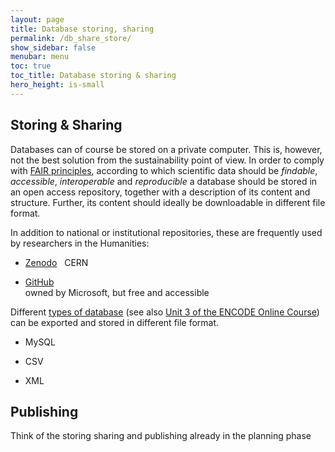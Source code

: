```yaml
---
layout: page
title: Database storing, sharing
permalink: /db_share_store/
show_sidebar: false
menubar: menu
toc: true
toc_title: Database storing & sharing
hero_height: is-small
---
```


## Storing & Sharing

Databases can of course be stored on a private computer. This is, however, not the best solution from the  sustainability point of view.
In order to comply with [FAIR principles](https://www.go-fair.org/fair-principles/), according to which scientific data should be
 *findable*, *accessible*, *interoperable* and *reproducible* a database should be stored in an open access repository, together with a
  description of its content and structure. Further, its content should ideally be downloadable in different file format.

In addition to national or institutional repositories, these are frequently used by researchers in the Humanities:

- [Zenodo](https://zenodo.org/)  
CERN

- [GitHub](https://github.com/)  
owned by Microsoft, but free and accessible
  
Different  [types of database](/db_creation/) 
(see also [Unit 3 of the ENCODE Online Course](https://teach-dariah-cur.acdh-dev.oeaw.ac.at/mod/lesson/view.php?id=2503)) can be exported 
and stored in different file format.

- MySQL

- CSV

- XML

## Publishing

Think of the storing sharing and publishing already in the planning phase